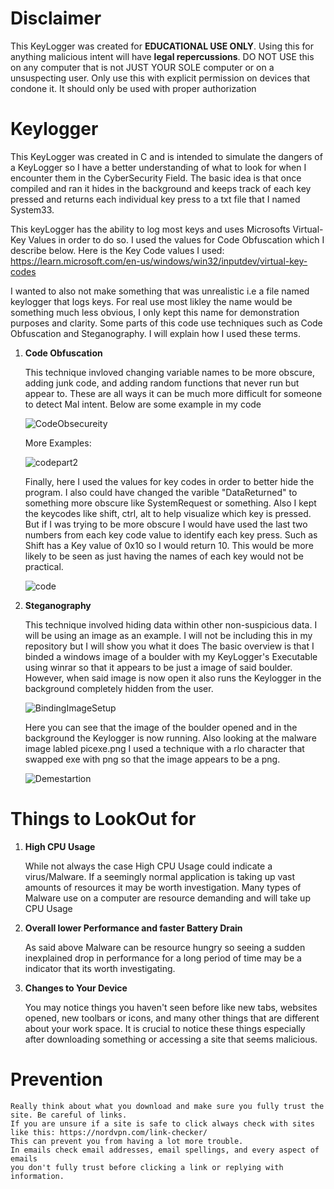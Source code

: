 # Disclaimer
This KeyLogger was created for **EDUCATIONAL USE ONLY**. Using this for anything malicious intent will have **legal repercussions**. DO NOT USE this on any computer that is not JUST YOUR SOLE computer or on
a unsuspecting user. Only use this with explicit permission on devices that condone it. It should only be used with proper authorization 

# Keylogger
This KeyLogger was created in C and is intended to simulate the dangers of a KeyLogger so I have a better understanding of what to look for when I encounter them in the CyberSecurity Field.
The basic idea is that once compiled and ran it hides in the background and keeps track of each key pressed and returns each individual key press to a txt file
that I named System33.

This keyLogger has the ability to log most keys and uses Microsofts Virtual-Key Values in order to do so. I used the values for Code Obfuscation which I describe below.
Here is the Key Code values I used: 
https://learn.microsoft.com/en-us/windows/win32/inputdev/virtual-key-codes


I wanted to also not make something that was unrealistic i.e a file named keylogger that logs keys. For real use most likley the name would be something much less obvious,
I only kept this name for demonstration purposes and clarity. Some parts of this code use techniques such as Code Obfuscation and Steganography. I will explain how I used these terms.

1. **Code Obfuscation**


    This technique invloved changing variable names to be more obscure, adding junk code, and adding random functions that never run but appear to.
    These are all ways it can be much more difficult for someone to detect Mal intent. Below are some example in my code

    ![CodeObsecureity](https://github.com/cscohera/Keylogger/assets/155030761/f0734029-dd00-4f50-af46-2657a819ef57)



    More Examples:



   ![codepart2](https://github.com/cscohera/Keylogger/assets/155030761/5d7cd834-7c84-4033-a2fc-57818c606849)


   Finally, here I used the values for key codes in order to better hide the program. I also could have
   changed the varible "DataReturned" to something more obscure like SystemRequest or something.
   Also I kept the keycodes like shift, ctrl, alt to help visualize which key is pressed. But if I was trying to be
   more obscure I would have used the last two numbers from each key code value to identify each key press.
   Such as Shift has a Key value of 0x10 so I would return 10. This would be more likely to be seen as just having
   the names of each key would not be practical. 


   ![code](https://github.com/cscohera/Keylogger/assets/155030761/3a68de89-f405-485b-966d-99a94e939ea1)

2. **Steganography**

   
    This technique involved hiding data within other non-suspicious data. I will be using an image as an example.
    I will not be including this in my repository but I will show you what it does
    The basic overview is that I binded a windows image of a boulder with my KeyLogger's Executable using winrar so that
    it appears to be just a image of said boulder. However, when said image is now open it also runs the Keylogger in the 
    background completely hidden from the user.

    ![BindingImageSetup](https://github.com/cscohera/Keylogger/assets/155030761/826ca115-f4db-48bd-b7d3-190783574b5b)




   Here you can see that the image of the boulder opened and in the background the Keylogger is now running.
   Also looking at the malware image labled picexe.png I used a technique with a rlo character that swapped exe with png
   so that the image appears to be a png.

   

   ![Demestartion](https://github.com/cscohera/Keylogger/assets/155030761/3f4ceb64-f4c2-4047-9c56-c0974a2e53fb)


# Things to LookOut for
1. **High CPU Usage**
   
   While not always the case High CPU Usage could indicate a virus/Malware. If a seemingly normal application is taking up vast amounts of resources
   it may be worth investigation. Many types of Malware use on a computer are resource demanding and will take up CPU Usage

2. **Overall lower Performance and faster Battery Drain**

   As said above Malware can be resource hungry so seeing a sudden inexplained drop in performance for a long period of time may be a indicator
   that its worth investigating.

3. **Changes to Your Device**

   You may notice things you haven't seen before like new tabs, websites opened, new toolbars or icons, and many other things that are different
   about your work space. It is crucial to notice these things especially after downloading something or accessing a site that seems malicious.

# Prevention

    Really think about what you download and make sure you fully trust the site. Be careful of links.  
    If you are unsure if a site is safe to click always check with sites like this: https://nordvpn.com/link-checker/
    This can prevent you from having a lot more trouble. 
    In emails check email addresses, email spellings, and every aspect of emails 
    you don't fully trust before clicking a link or replying with information.
